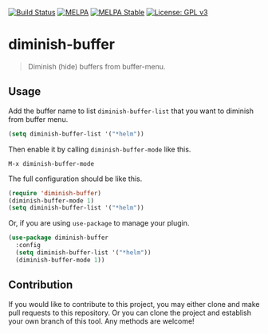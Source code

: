 [![Build Status](https://travis-ci.com/jcs090218/diminish-buffer.svg?branch=master)](https://travis-ci.com/jcs090218/diminish-buffer)
[![MELPA](https://melpa.org/packages/diminish-buffer-badge.svg)](https://melpa.org/#/diminish-buffer)
[![MELPA Stable](https://stable.melpa.org/packages/diminish-buffer-badge.svg)](https://stable.melpa.org/#/diminish-buffer)
[![License: GPL v3](https://img.shields.io/badge/License-GPL%20v3-blue.svg)](https://www.gnu.org/licenses/gpl-3.0)


# diminish-buffer
> Diminish (hide) buffers from buffer-menu.


## Usage

Add the buffer name to list `diminish-buffer-list` that you want to diminish
from buffer menu.

```el
(setq diminish-buffer-list '("*helm"))
```

Then enable it by calling `diminish-buffer-mode` like this.

```
M-x diminish-buffer-mode
```

The full configuration should be like this.

```el
(require 'diminish-buffer)
(diminish-buffer-mode 1)
(setq diminish-buffer-list '("*helm"))
```

Or, if you are using `use-package` to manage your plugin.

```el
(use-package diminish-buffer
  :config
  (setq diminish-buffer-list '("*helm"))
  (diminish-buffer-mode 1))
```


## Contribution

If you would like to contribute to this project, you may either
clone and make pull requests to this repository. Or you can
clone the project and establish your own branch of this tool.
Any methods are welcome!

